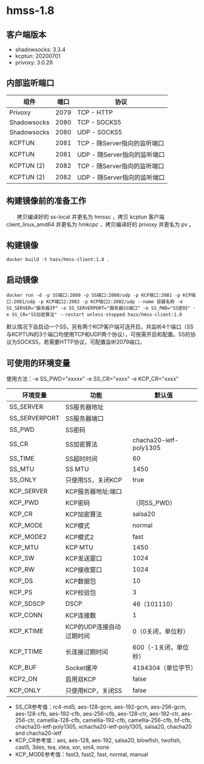 ﻿# hmss-1.8
## 客户端版本

- shadowsocks: 3.3.4
- kcptun: 20200701
- privoxy: 3.0.28


## 内部监听端口

组件 | 端口 | 协议
---|---|---
Privoxy | 2079 | TCP - HTTP
Shadowsocks | 2080 | TCP - SOCKS5
Shadowsocks | 2080 | UDP - SOCKS5
KCPTUN | 2081 | TCP - 随Server指向的监听端口
KCPTUN | 2081 | UDP - 随Server指向的监听端口
KCPTUN (2) | 2082 | TCP - 随Server指向的监听端口
KCPTUN (2) | 2082 | UDP - 随Server指向的监听端口


## 构建镜像前的准备工作

　　拷贝编译好的 ss-local 并更名为 hmssc ，拷贝 kcptun 客户端 client_linux_amd64 并更名为 hmkcpc ，拷贝编译好的 privoxy 并更名为 pv 。

## 构建镜像
```
docker build -t hazx/hmss-client:1.8 .
```


## 启动镜像
```shell
docker run -d -p SS端口:2080 -p SS端口:2080/udp -p KCP端口:2081 -p KCP端口:2081/udp -p KCP端口2:2082 -p KCP端口2:2082/udp --name 容器名称 -e SS_SERVER="服务器IP" -e SS_SERVERPORT="服务器SS端口" -e SS_PWD="SS密码" -e SS_CR="SS加密算法" --restart unless-stopped hazx/hmss-client:1.8
```
默认情况下会启动一个SS，另有两个KCP客户端可选开启，共监听4个端口（SS与KCPTUN的3个端口均使用TCP和UDP两个协议），可按需开启和配置。SS的协议为SOCKS5，若需要HTTP协议，可配置监听2079端口。


## 可使用的环境变量

使用方法：-e SS_PWD="xxxxx" -e SS_CR="xxxx" -e KCP_CR="xxxx"

环境变量 | 功能 | 默认值
---|---|---
SS_SERVER | SS服务器地址
SS_SERVERPORT | SS服务器端口
SS_PWD | SS密码
SS_CR | SS加密算法 | chacha20-ietf-poly1305
SS_TIME | SS超时时间 | 60
SS_MTU | SS MTU | 1450
SS_ONLY | 只使用SS，关闭KCP | true
KCP_SERVER | KCP服务器地址:端口
KCP_PWD | KCP密码 | （同SS_PWD）
KCP_CR | KCP加密算法 | salsa20
KCP_MODE | KCP模式 | normal
KCP_MODE2 | KCP模式2 | fast
KCP_MTU | KCP MTU| 1450
KCP_SW | KCP发送窗口 | 1024
KCP_RW | KCP接收窗口 | 1024
KCP_DS | KCP数据包 | 10
KCP_PS | KCP校验包 | 3
KCP_SDSCP | DSCP | 46（101110）
KCP_CONN | KCP连接数 | 1
KCP_KTIME | KCP的UDP连接自动过期时间 | 0（0关闭，单位秒）
KCP_TTIME | 长连接过期时间 | 600（-1关闭，单位秒）
KCP_BUF | Socket缓冲 | 4194304（单位字节）
KCP2_ON | 启用双KCP | false
KCP_ONLY | 只使用KCP，关闭SS | false

- SS_CR参考值：rc4-md5, aes-128-gcm, aes-192-gcm, aes-256-gcm, aes-128-cfb, aes-192-cfb, aes-256-cfb, aes-128-ctr, aes-192-ctr, aes-256-ctr, camellia-128-cfb, camellia-192-cfb, camellia-256-cfb, bf-cfb, chacha20-ietf-poly1305, xchacha20-ietf-poly1305, salsa20, chacha20 and chacha20-ietf
- KCP_CR参考值：aes, aes-128, aes-192, salsa20, blowfish, twofish, cast5, 3des, tea, xtea, xor, sm4, none
- KCP_MODE参考值：fast3, fast2, fast, normal, manual